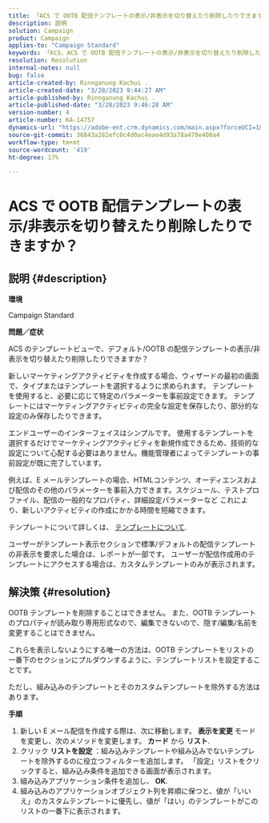 ```yaml
---
title: 「ACS で OOTB 配信テンプレートの表示/非表示を切り替えたり削除したりできますか？」
description: 説明
solution: Campaign
product: Campaign
applies-to: "Campaign Standard"
keywords: 「KCS、ACS で OOTB 配信テンプレートの表示/非表示を切り替えたり削除したりできますか？」
resolution: Resolution
internal-notes: null
bug: false
article-created-by: Rinnganung Kachui .
article-created-date: "3/28/2023 9:44:27 AM"
article-published-by: Rinnganung Kachui .
article-published-date: "3/28/2023 9:46:28 AM"
version-number: 4
article-number: KA-14757
dynamics-url: "https://adobe-ent.crm.dynamics.com/main.aspx?forceUCI=1&pagetype=entityrecord&etn=knowledgearticle&id=aca4791c-4dcd-ed11-b596-6045bd006704"
source-git-commit: 36843a282efc0c4d0ac4eae4d93a78a479e400a4
workflow-type: tm+mt
source-wordcount: '419'
ht-degree: 17%

---
```


# ACS で OOTB 配信テンプレートの表示/非表示を切り替えたり削除したりできますか？

## 説明 {#description}


<b>環境</b>

Campaign Standard



<b>問題／症状</b>

ACS のテンプレートビューで、デフォルト/OOTB の配信テンプレートの表示/非表示を切り替えたり削除したりできますか？



新しいマーケティングアクティビティを作成する場合、ウィザードの最初の画面で、タイプまたはテンプレートを選択するように求められます。 テンプレートを使用すると、必要に応じて特定のパラメーターを事前設定できます。 テンプレートにはマーケティングアクティビティの完全な設定を保存したり、部分的な設定のみ保存したりできます。

エンドユーザーのインターフェイスはシンプルです。 使用するテンプレートを選択するだけでマーケティングアクティビティを新規作成できるため、技術的な設定について心配する必要はありません。機能管理者によってテンプレートの事前設定が既に完了しています。

例えば、E メールテンプレートの場合、HTMLコンテンツ、オーディエンスおよび配信のその他のパラメーターを事前入力できます。スケジュール、テストプロファイル、配信の一般的なプロパティ、詳細設定パラメーターなど これにより、新しいアクティビティの作成にかかる時間を短縮できます。

テンプレートについて詳しくは、 [テンプレートについて](https://experienceleague.adobe.com/docs/campaign-standard/using/getting-started/marketing-plans/marketing-activity-templates.html?lang=en).

ユーザーがテンプレート表示セクションで標準/デフォルトの配信テンプレートの非表示を要求した場合は、レポートが一部です。 ユーザーが配信作成用のテンプレートにアクセスする場合は、カスタムテンプレートのみが表示されます。






## 解決策 {#resolution}


OOTB テンプレートを削除することはできません。 また、OOTB テンプレートのプロパティが読み取り専用形式なので、編集できないので、隠す/編集/名前を変更することはできません。

これらを表示しないようにする唯一の方法は、OOTB テンプレートをリストの一番下のセクションにプルダウンするように、テンプレートリストを設定することです。

ただし、組み込みのテンプレートとそのカスタムテンプレートを除外する方法はあります。

<b>手順</b>

1. 新しい E メール配信を作成する際は、次に移動します。 <b>表示を変更 </b>モードを変更し、次のメソッドを変更します。 <b>カード</b> から <b>リスト</b>.
2. クリック <b>リストを設定 </b>：組み込みテンプレートや組み込みでないテンプレートを除外するのに役立つフィルターを追加します。 「設定」リストをクリックすると、組み込み条件を追加できる画面が表示されます。
3. 組み込みアプリケーション条件を追加し、 <b>OK</b>.
4. 組み込みのアプリケーションオブジェクト列を昇順に保つと、値が「いいえ」のカスタムテンプレートに優先し、値が「はい」のテンプレートがこのリストの一番下に表示されます。

